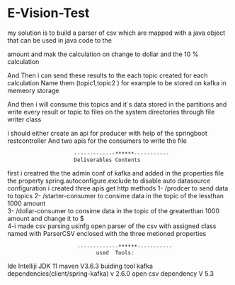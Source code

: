 # E-Vision-Test

my solution is to build a parser of csv which are mapped with a java object that can be used in java code to the 

amount and mak the calculation on change to dollar and the 10 % calculation

And Then i can send these results to the each  topic created for each calculation Name  them (topic1,topic2 )  for example to be stored on kafka in memeory storage

And then i will consume this topics and it`s data stored in the partitions and write every result or topic to files on the system directories through file writer class

i should either create an api for producer with help of the springboot restcontroller And two apis for the consumers to write the file
                         
                         -------------******-----------
                         Deliverables Contents
first  i creatred the the admin conf of kafka 
and added in the properties file the property spring.autoconfigure.exclude to disable auto datasource configuration 
i created three apis get http methods 
1- /prodcer to send data to topics
2- /starter-consumer to  consime data in the topic of the lessthan 1000 amount                        
3- /dollar-consumer to  consime data in the topic of the greaterthan 1000 amount  and change it to $   
4-i made csv parsing usinfg open parser of the csv with assigned class named with ParserCSV enclosed with the three metioned properties

                          -------------******-----------
                                used  Tools:

Ide Intelliji
JDK 11
maven V3.6.3 buiding tool
kafka dependencies(client/spring-kafka) v 2.6.0
open csv dependency  V 5.3 

